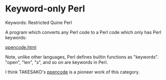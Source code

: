# Keyword-only Perl

Keywords: Restricted Quine Perl

A program which converts any Perl code to a Perl code which only has
Perl keywords:

[ppencode.html](http://shinh.skr.jp/obf/ppencode.html)

Note, unlike other languages, Perl defines builtin functions as
"keywords". "open", "len", "s", and so on are keywords in Perl.

I think TAKESAKO's
[ppencode](http://namazu.org/~takesako/ppencode/demo.html)
is a pioneer work of this category.
